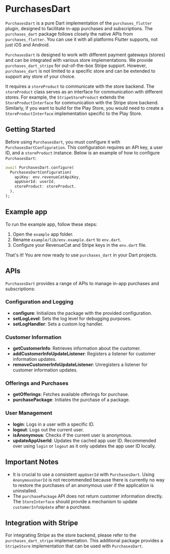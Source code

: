 # PurchasesDart

`PurchasesDart` is a pure Dart implementation of the `purchases_flutter` plugin, designed to facilitate in-app purchases and subscriptions. The `purchases_dart` package follows closely the native APIs from `purchases_flutter`. You can use it with all platforms Flutter supports, not just iOS and Android.

`PurchasesDart` is designed to work with different payment gateways (stores) and can be integrated with various store implementations. We provide `purchases_dart_stripe` for out-of-the-box Stripe support. However, `purchases_dart` is not limited to a specific store and can be extended to support any store of your choice.

It requires a `storeProduct` to communicate with the store backend. The `storeProduct` class serves as an interface for communication with different stores. For example, the `StripeStoreProduct` extends the `StoreProductInterface` for communication with the Stripe store backend. Similarly, if you want to build for the Play Store, you would need to create a `StoreProductInterface` implementation specific to the Play Store.

## Getting Started

Before using `PurchasesDart`, you must configure it with `PurchasesDartConfiguration`. This configuration requires an API key, a user ID, and a `storeProduct` instance. Below is an example of how to configure `PurchasesDart`:

```dart
await PurchasesDart.configure(
  PurchasesDartConfiguration(
    apiKey: env.revenueCatApiKey,
    appUserId: userId,
    storeProduct: storeProduct,
  ),
);
```

## Example app

To run the example app, follow these steps:

1. Open the `example` app folder.
2. Rename `example/lib/env.example.dart` to `env.dart`.
3. Configure your RevenueCat and Stripe keys in the `env.dart` file.

That's it! You are now ready to use `purchases_dart` in your Dart projects.

## APIs

`PurchasesDart` provides a range of APIs to manage in-app purchases and subscriptions:

### Configuration and Logging

- **configure**: Initializes the package with the provided configuration.
- **setLogLevel**: Sets the log level for debugging purposes.
- **setLogHandler**: Sets a custom log handler.

### Customer Information

- **getCustomerInfo**: Retrieves information about the customer.
- **addCustomerInfoUpdateListener**: Registers a listener for customer information updates.
- **removeCustomerInfoUpdateListener**: Unregisters a listener for customer information updates.

### Offerings and Purchases

- **getOfferings**: Fetches available offerings for purchase.
- **purchasePackage**: Initiates the purchase of a package.

### User Management

- **login**: Logs in a user with a specific ID.
- **logout**: Logs out the current user.
- **isAnonymous**: Checks if the current user is anonymous.
- **updateAppUserId**: Updates the cached app user ID. Recommended over using `login` or `logout` as it only updates the app user ID locally.

## Important Notes

- It is crucial to use a consistent `appUserId` with `PurchasesDart`. Using `AnonymousUserId` is not recommended because there is currently no way to restore the purchases of an anonymous user if the application is uninstalled.
- The `purchasePackage` API does not return customer information directly. The `StoreInterface` should provide a mechanism to update `customerInfoUpdate` after a purchase.

## Integration with Stripe

For integrating Stripe as the store backend, please refer to the `purchases_dart_stripe` implementation. This additional package provides a `StripeStore` implementation that can be used with `PurchasesDart`.